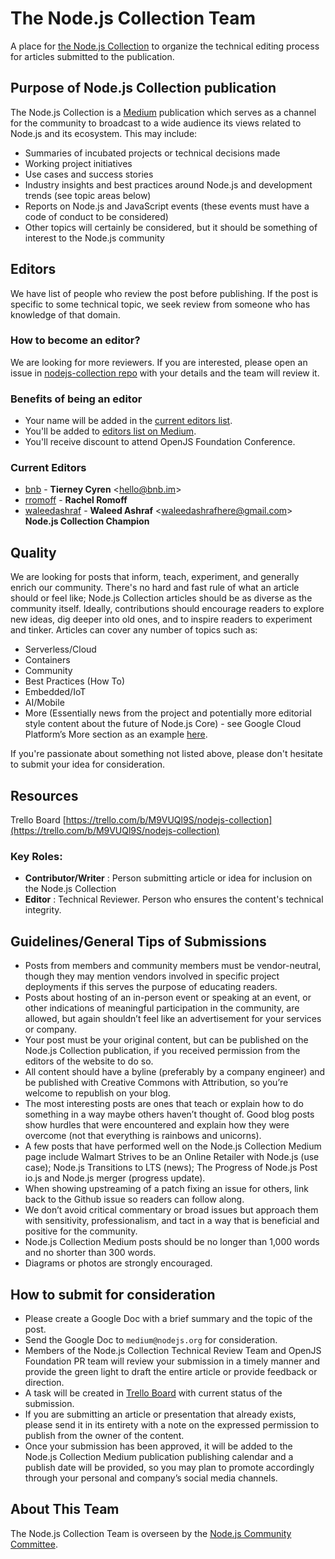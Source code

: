# The Node.js Collection Team
A place for [the Node.js Collection](https://medium.com/the-node-js-collection) to organize the technical editing process for articles submitted to the publication.

## Purpose of Node.js Collection publication
The Node.js Collection is a [Medium](https://medium.com/) publication which serves as a channel for the community to broadcast to a wide audience its views related to Node.js and its ecosystem. This may include:

- Summaries of incubated projects or technical decisions made
- Working project initiatives
- Use cases and success stories
- Industry insights and best practices around Node.js and development trends (see topic areas below)
- Reports on Node.js and JavaScript events (these events must have a code of conduct to be considered)
- Other topics will certainly be considered, but it should be something of interest to the Node.js community

## Editors
We have list of people who review the post before publishing. If the post is specific to some technical topic, we seek review from someone who has knowledge of that domain.

### How to become an editor?
We are looking for more reviewers. If you are interested, please open an issue in [nodejs-collection repo](https://github.com/nodejs/nodejs-collection/issues) with your details and the team will review it.

### Benefits of being an editor
- Your name will be added in the [current editors list](https://github.com/nodejs/nodejs-collection#current-editors).
- You'll be added to [editors list on Medium](https://medium.com/the-node-js-collection/about).
- You'll receive discount to attend OpenJS Foundation Conference.


### Current Editors
* [bnb] - **Tierney Cyren** &lt;hello@bnb.im&gt;
* [rromoff] - **Rachel Romoff**
* [waleedashraf] - **Waleed Ashraf** &lt;waleedashrafhere@gmail.com&gt; **Node.js Collection Champion**

## Quality
We are looking for posts that inform, teach, experiment, and generally enrich our community. There's no hard and fast rule of what an article should or feel like; Node.js Collection articles should be as diverse as the community itself. Ideally, contributions should encourage readers to explore new ideas, dig deeper into old ones, and to inspire readers to experiment and tinker. Articles can cover any number of topics such as:

- Serverless/Cloud
- Containers
- Community
- Best Practices (How To)
- Embedded/IoT
- AI/Mobile
- More (Essentially news from the project and potentially more editorial style content about the future of Node.js Core) - see Google Cloud Platform’s More section as an example [here](https://cloudplatform.googleblog.com).

If you're passionate about something not listed above, please don't hesitate to submit your idea for consideration.

## Resources
Trello Board [https://trello.com/b/M9VUQl9S/nodejs-collection](https://trello.com/b/M9VUQl9S/nodejs-collection)

### Key Roles:
- **Contributor/Writer** : Person submitting article or idea for inclusion on the Node.js Collection
- **Editor** : Technical Reviewer. Person who ensures the content's technical integrity.

## Guidelines/General Tips of Submissions

- Posts from members and community members must be vendor-neutral, though they may mention vendors involved in specific project deployments if this serves the purpose of educating readers.
- Posts about hosting of an in-person event or speaking at an event, or other indications of meaningful participation in the community, are allowed, but again shouldn’t feel like an advertisement for your services or company.
- Your post must be your original content, but can be published on the Node.js Collection publication, if you received permission from the editors of the website to do so.
- All content should have a byline (preferably by a company engineer) and be published with Creative Commons with Attribution, so you’re welcome to republish on your blog.
- The most interesting posts are ones that teach or explain how to do something in a way maybe others haven’t thought of. Good blog posts show hurdles that were encountered and explain how they were overcome (not that everything is rainbows and unicorns).
- A few posts that have performed well on the Node.js Collection Medium page include Walmart Strives to be an Online Retailer with Node.js (use case); Node.js Transitions to LTS (news); The Progress of Node.js Post io.js and Node.js merger (progress update).
- When showing upstreaming of a patch fixing an issue for others, link back to the Github issue so readers can follow along.
- We don’t avoid critical commentary or broad issues but approach them with sensitivity, professionalism, and tact in a way that is beneficial and positive for the community.
- Node.js Collection Medium posts should be no longer than 1,000 words and no shorter than 300 words.
- Diagrams or photos are strongly encouraged.

## How to submit for consideration

- Please create a Google Doc with a brief summary and the topic of the post.
- Send the Google Doc to `medium@nodejs.org` for consideration.
- Members of the Node.js Collection Technical Review Team and OpenJS Foundation PR team will review your submission in a timely manner and provide the green light to draft the entire article or provide feedback or direction.
- A task will be created in [Trello Board](https://trello.com/b/M9VUQl9S/nodejs-collection) with current status of the submission.
- If you are submitting an article or presentation that already exists, please send it in its entirety with a note on the expressed permission to publish from the owner of the content.
- Once your submission has been approved, it will be added to the Node.js Collection Medium publication publishing calendar and a publish date will be provided, so you may plan to promote accordingly through your personal and company’s social media channels.

## About This Team
The Node.js Collection Team is overseen by the [Node.js Community Committee](https://github.com/nodejs/community-committee).


<!-- Source for Markdown links included in this document -->
[bnb]:              https://github.com/bnb
[rromoff]:          https://github.com/RRomoff
[waleedashraf]:     https://github.com/waleedashraf
